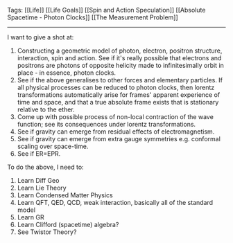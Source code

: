 Tags: [[Life]] [[Life Goals]] [[Spin and Action Speculation]] [[Absolute Spacetime - Photon Clocks]] [[The Measurement Problem]] 
___
I want to give a shot at:
1. Constructing a geometric model of photon, electron, positron structure, interaction, spin and action. See if it's really possible that electrons and positrons are photons of opposite helicity made to infinitesimally orbit in place - in essence, photon clocks. 
2. See if the above generalises to other forces and elementary particles. If all physical processes can be reduced to photon clocks, then lorentz transformations automatically arise for frames' apparent experience of time and space, and that a true absolute frame exists that is stationary relative to the ether. 
3. Come up with possible process of non-local contraction of the wave function; see its consequences under lorentz transformations. 
5. See if gravity can emerge from residual effects of electromagnetism. 
6. See if gravity can emerge from extra gauge symmetries e.g. conformal scaling over space-time. 
7. See if ER=EPR. 

To do the above, I need to:
1. Learn Diff Geo
2. Learn Lie Theory
3. Learn Condensed Matter Physics
4. Learn QFT, QED, QCD, weak interaction, basically all of the standard model
5. Learn GR
6. Learn Clifford (spacetime) algebra?
7. See Twistor Theory?